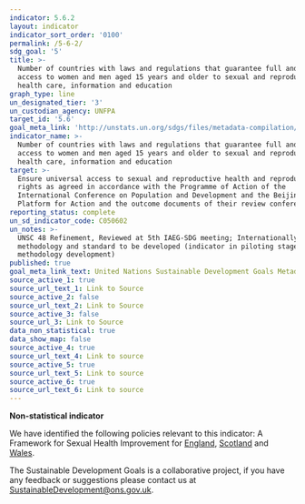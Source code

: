 ```yaml
---
indicator: 5.6.2
layout: indicator
indicator_sort_order: '0100'
permalink: /5-6-2/
sdg_goal: '5'
title: >-
  Number of countries with laws and regulations that guarantee full and equal
  access to women and men aged 15 years and older to sexual and reproductive
  health care, information and education
graph_type: line
un_designated_tier: '3'
un_custodian_agency: UNFPA
target_id: '5.6'
goal_meta_link: 'http://unstats.un.org/sdgs/files/metadata-compilation/Metadata-Goal-5.pdf'
indicator_name: >-
  Number of countries with laws and regulations that guarantee full and equal
  access to women and men aged 15 years and older to sexual and reproductive
  health care, information and education
target: >-
  Ensure universal access to sexual and reproductive health and reproductive
  rights as agreed in accordance with the Programme of Action of the
  International Conference on Population and Development and the Beijing
  Platform for Action and the outcome documents of their review conferences
reporting_status: complete
un_sd_indicator_code: C050602
un_notes: >-
  UNSC 48 Refinement, Reviewed at 5th IAEG-SDG meeting; Internationally agreed
  methodology and standard to be developed (indicator in piloting stage of
  methodology development)
published: true
goal_meta_link_text: United Nations Sustainable Development Goals Metadata (pdf 634kB)
source_active_1: true
source_url_text_1: Link to Source
source_active_2: false
source_url_text_2: Link to Source
source_active_3: false
source_url_3: Link to Source
data_non_statistical: true
data_show_map: false
source_active_4: true
source_url_text_4: Link to source
source_active_5: true
source_url_text_5: Link to source
source_active_6: true
source_url_text_6: Link to source
---
```

**Non-statistical indicator**

We have identified the following policies relevant to this indicator: A Framework for Sexual Health Improvement for [England](https://www.gov.uk/government/publications/a-framework-for-sexual-health-improvement-in-england), [Scotland](http://www.gov.scot/Resource/Doc/35596/0012575.pdf) and [Wales](http://www.wales.nhs.uk/sites3/documents/485/Strategy%20(English)1.pdf).

The Sustainable Development Goals is a collaborative project, if you have any feedback or suggestions please contact us at <SustainableDevelopment@ons.gov.uk>.